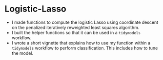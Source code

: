 # Logistic-Lasso

- I made functions to compute the logistic Lasso using coordinate descent on the penalized iteratively reweighted least squares algorithm. 
- I built the helper functions so that it can be used in a `tidymodels` workflow. 
- I wrote a short vignette that explains how to use my function within a `tidymodels` workflow to perform classification. This includes how to tune the model. 

